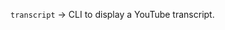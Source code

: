 `transcript` → CLI to display a YouTube transcript.

<!--
README.md
SPDX-FileCopyrightText: 2024 Keith Maxwell <keith.maxwell@gmail.com>
SPDX-License-Identifier: CC0-1.0
-->
<!-- vim: set filetype=markdown.htmlCommentNoSpell  : -->
